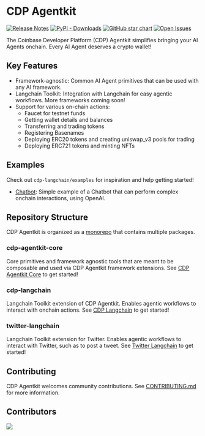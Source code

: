 # CDP Agentkit

[![Release Notes](https://img.shields.io/github/release/coinbase/cdp-agentkit?style=flat-square)](https://github.com/coinbase/cdp-agentkit/releases)
[![PyPI - Downloads](https://img.shields.io/pypi/dm/cdp-agentkit-core?style=flat-square)](https://pypistats.org/packages/cdp-agentkit-core)
[![GitHub star chart](https://img.shields.io/github/stars/coinbase/cdp-agentkit?style=flat-square)](https://star-history.com/#coinbase/cdp-agentkit)
[![Open Issues](https://img.shields.io/github/issues-raw/coinbase/cdp-agentkit?style=flat-square)](https://github.com/coinbase/cdp-agentkit/issues)

The Coinbase Developer Platform (CDP) Agentkit simplifies bringing your AI Agents onchain. Every AI Agent deserves a crypto wallet!

## Key Features
- Framework-agnostic: Common AI Agent primitives that can be used with any AI framework.
- Langchain Toolkit: Integration with Langchain for easy agentic workflows. More frameworks coming soon!
- Support for various on-chain actions:
  - Faucet for testnet funds
  - Getting wallet details and balances
  - Transferring and trading tokens
  - Registering Basenames
  - Deploying ERC20 tokens and creating uniswap_v3 pools for trading
  - Deploying ERC721 tokens and minting NFTs

## Examples
Check out `cdp-langchain/examples` for inspiration and help getting started!
- [Chatbot](./cdp-langchain/examples/chatbot/README.md): Simple example of a Chatbot that can perform complex onchain interactions, using OpenAI.

## Repository Structure
CDP Agentkit is organized as a [monorepo](https://en.wikipedia.org/wiki/Monorepo) that contains multiple packages.

### cdp-agentkit-core
Core primitives and framework agnostic tools that are meant to be composable and used via CDP Agentkit framework extensions.
See [CDP Agentkit Core](./cdp-agentkit-core/README.md) to get started!

### cdp-langchain
Langchain Toolkit extension of CDP Agentkit. Enables agentic workflows to interact with onchain actions.
See [CDP Langchain](./cdp-langchain/README.md) to get started!

### twitter-langchain
Langchain Toolkit extension for Twitter. Enables agentic workflows to interact with Twitter, such as to post a tweet.
See [Twitter Langchain](./twitter-langchain/README.md) to get started!

## Contributing
CDP Agentkit welcomes community contributions.
See [CONTRIBUTING.md](CONTRIBUTING.md) for more information.

## Contributors
<a href="https://github.com/coinbase/cdp-agentkit/graphs/contributors">
  <img src="https://contrib.rocks/image?repo=coinbase/cdp-agentkit" />
</a>

